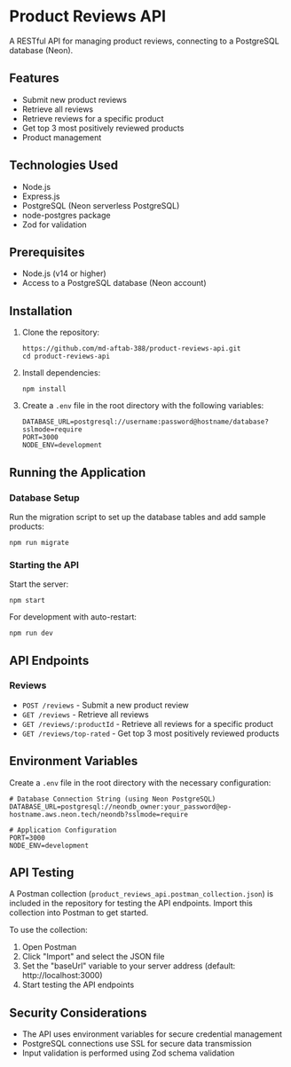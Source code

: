 # Product Reviews API

A RESTful API for managing product reviews, connecting to a PostgreSQL database (Neon).

## Features

- Submit new product reviews
- Retrieve all reviews
- Retrieve reviews for a specific product
- Get top 3 most positively reviewed products
- Product management

## Technologies Used

- Node.js
- Express.js
- PostgreSQL (Neon serverless PostgreSQL)
- node-postgres package
- Zod for validation

## Prerequisites

- Node.js (v14 or higher)
- Access to a PostgreSQL database (Neon account)

## Installation

1. Clone the repository:

   ```
   https://github.com/md-aftab-388/product-reviews-api.git
   cd product-reviews-api
   ```

2. Install dependencies:

   ```
   npm install
   ```

3. Create a `.env` file in the root directory with the following variables:
   ```
   DATABASE_URL=postgresql://username:password@hostname/database?sslmode=require
   PORT=3000
   NODE_ENV=development
   ```

## Running the Application

### Database Setup

Run the migration script to set up the database tables and add sample products:

```
npm run migrate
```

### Starting the API

Start the server:

```
npm start
```

For development with auto-restart:

```
npm run dev
```

## API Endpoints

### Reviews

- `POST /reviews` - Submit a new product review
- `GET /reviews` - Retrieve all reviews
- `GET /reviews/:productId` - Retrieve all reviews for a specific product
- `GET /reviews/top-rated` - Get top 3 most positively reviewed products

## Environment Variables

Create a `.env` file in the root directory with the necessary configuration:

```
# Database Connection String (using Neon PostgreSQL)
DATABASE_URL=postgresql://neondb_owner:your_password@ep-hostname.aws.neon.tech/neondb?sslmode=require

# Application Configuration
PORT=3000
NODE_ENV=development
```

## API Testing

A Postman collection (`product_reviews_api.postman_collection.json`) is included in the repository for testing the API endpoints. Import this collection into Postman to get started.

To use the collection:

1. Open Postman
2. Click "Import" and select the JSON file
3. Set the "baseUrl" variable to your server address (default: http://localhost:3000)
4. Start testing the API endpoints

## Security Considerations

- The API uses environment variables for secure credential management
- PostgreSQL connections use SSL for secure data transmission
- Input validation is performed using Zod schema validation

